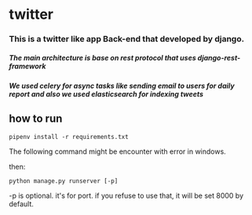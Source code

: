 # twitter
### This is a twitter like app Back-end that developed by django.

##### The main architecture is base on rest protocol that uses django-rest-framework

##### We used celery for async tasks like sending email to users for daily report and also we used elasticsearch for indexing tweets

## how to run
```
pipenv install -r requirements.txt
```
The following command might be encounter with error in windows.


then:
```
python manage.py runserver [-p] 
```
-p is optional. it's for port. if you refuse to use that, it will be set 8000 by default.
